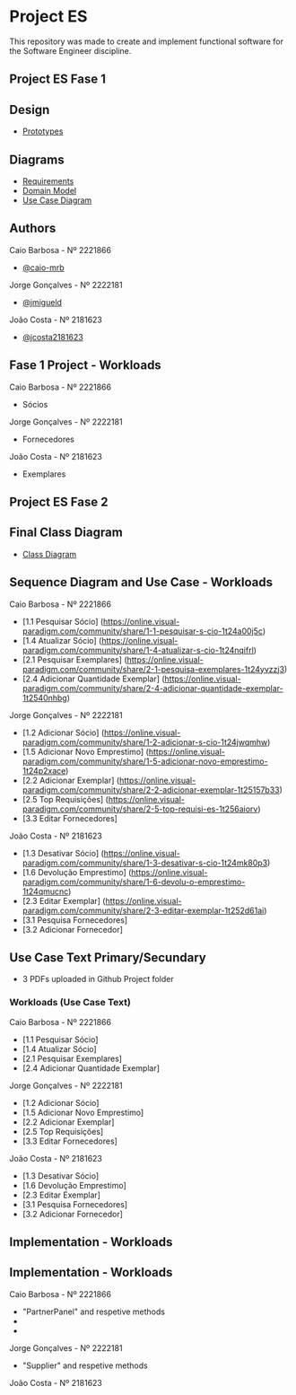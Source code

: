
# Project ES

This repository was made to create and implement functional software for the Software Engineer discipline.

## Project ES Fase 1
## Design

- [Prototypes](https://www.figma.com/file/TsrRor4JOI7iGXT4iBUimx/prototipes_es?type=design&node-id=0%3A1&mode=design&t=V31ZtehsE9T3mUZI-1)

## Diagrams

- [Requirements](https://online.visual-paradigm.com/share.jsp?id=333332323139352d39)
- [Domain Model](https://online.visual-paradigm.com/share.jsp?id=333332323139352d32)
- [Use Case Diagram](https://online.visual-paradigm.com/share.jsp?id=333332323139352d31)

## Authors
Caio Barbosa - Nº 2221866
- [@caio-mrb](https://www.github.com/caio-mrb)
  
Jorge Gonçalves - Nº 2222181
- [@jmigueld](https://www.github.com/jmigueld)
  
João Costa - Nº 2181623
- [@jcosta2181623](https://www.github.com/jcosta2181623)

## Fase 1 Project - Workloads
Caio Barbosa - Nº 2221866
  - Sócios
    
Jorge Gonçalves - Nº 2222181
  - Fornecedores
    
João Costa - Nº 2181623
  - Exemplares

## Project ES Fase 2
## Final Class Diagram
- [Class Diagram](https://online.visual-paradigm.com/share.jsp?id=333332323139352d3239)
  
## Sequence Diagram and Use Case - Workloads
Caio Barbosa - Nº 2221866
- [1.1 Pesquisar Sócio] (https://online.visual-paradigm.com/community/share/1-1-pesquisar-s-cio-1t24a00j5c)
- [1.4 Atualizar Sócio] (https://online.visual-paradigm.com/community/share/1-4-atualizar-s-cio-1t24nqifrl)
- [2.1 Pesquisar Exemplares] (https://online.visual-paradigm.com/community/share/2-1-pesquisa-exemplares-1t24yvzzj3)
- [2.4 Adicionar Quantidade Exemplar] (https://online.visual-paradigm.com/community/share/2-4-adicionar-quantidade-exemplar-1t2540nhbg)
    
Jorge Gonçalves - Nº 2222181
- [1.2 Adicionar Sócio] (https://online.visual-paradigm.com/community/share/1-2-adicionar-s-cio-1t24jwqmhw)
- [1.5 Adicionar Novo Emprestimo] (https://online.visual-paradigm.com/community/share/1-5-adicionar-novo-emprestimo-1t24p2xace)
- [2.2 Adicionar Exemplar] (https://online.visual-paradigm.com/community/share/2-2-adicionar-exemplar-1t25157b33)
- [2.5 Top Requisições] (https://online.visual-paradigm.com/community/share/2-5-top-requisi-es-1t256aiorv)
- [3.3 Editar Fornecedores]
  
João Costa - Nº 2181623
- [1.3 Desativar Sócio] (https://online.visual-paradigm.com/community/share/1-3-desativar-s-cio-1t24mk80p3)
- [1.6 Devolução Emprestimo] (https://online.visual-paradigm.com/community/share/1-6-devolu-o-emprestimo-1t24qmucnc)
- [2.3 Editar Exemplar] (https://online.visual-paradigm.com/community/share/2-3-editar-exemplar-1t252d61ai)
- [3.1 Pesquisa Fornecedores]
- [3.2 Adicionar Fornecedor]
  
## Use Case Text Primary/Secundary
- 3 PDFs uploaded in Github Project folder
### Workloads (Use Case Text)
Caio Barbosa - Nº 2221866
- [1.1 Pesquisar Sócio] 
- [1.4 Atualizar Sócio]
- [2.1 Pesquisar Exemplares] 
- [2.4 Adicionar Quantidade Exemplar] 
    
Jorge Gonçalves - Nº 2222181
- [1.2 Adicionar Sócio] 
- [1.5 Adicionar Novo Emprestimo] 
- [2.2 Adicionar Exemplar] 
- [2.5 Top Requisições]
- [3.3 Editar Fornecedores]
  
João Costa - Nº 2181623
- [1.3 Desativar Sócio] 
- [1.6 Devolução Emprestimo]
- [2.3 Editar Exemplar] 
- [3.1 Pesquisa Fornecedores]
- [3.2 Adicionar Fornecedor]
  
## Implementation - Workloads
## Implementation - Workloads
Caio Barbosa - Nº 2221866
- "PartnerPanel" and respetive methods
- 
-  


Jorge Gonçalves - Nº 2222181
- "Supplier" and respetive methods
  
João Costa - Nº 2181623
